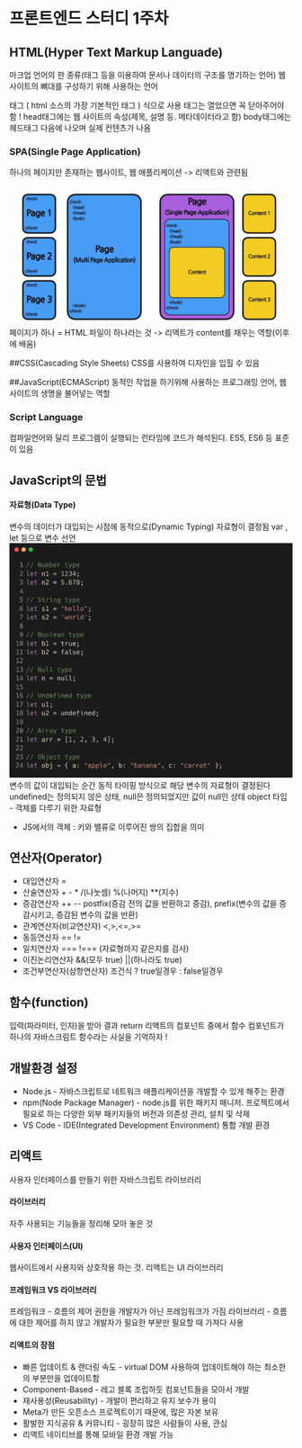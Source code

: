 #  프론트엔드 스터디 1주차
##  HTML(Hyper Text Markup Languade)
마크업 언어의 한 종류(태그 등을 이용하여 문서나 데이터의 구조를 명기하는 언어)
웹 사이트의 뼈대를 구성하기 위해 사용하는 언어

태그<html> </html> ( html 소스의 가장 기본적인 태그 )
식으로 사용
태그는 열었으면 꼭 닫아주어야 함 !
head태그에는 웹 사이트의 속성(제목, 설명 등. 메타데이터라고 함)
body태그에는 헤드태그 다음에 나오며 실제 컨텐츠가 나옴

### SPA(Single Page Application)
하나의 페이지만 존재하는 웹사이트, 웹 애플리케이션
-> 리액트와 관련됨
![왼쪽은 기존 멀티 페이지 애플리케이션,오른쪽은 싱글 페이지 애플리케이션](./image.png)
페이지가 하나 = HTML 파일이 하나라는 것 -> 리액트가 content를 채우는 역할(이후에 배움)

##CSS(Cascading Style Sheets)
CSS를 사용하여 디자인을 입힐 수 있음

##JavaScript(ECMAScript)
동적인 작업을 하기위해 사용하는 프로그래밍 언어, 웹 사이트의 생명을 불어넣는 역할

### Script Language
컴파일언어와 달리 프로그램이 실행되는 런타임에 코드가 해석된다.
ES5, ES6 등 표준이 있음

## JavaScript의 문법
#### 자료형(Data Type)
변수의 데이터가 대입되는 시점에 동적으로(Dynamic Typing) 자료형이 결정됨
var , let 등으로 변수 선언
![자료형](./자료형.PNG)
변수의 값이 대입되는 순간 동적 타이핑 방식으로 해당 변수의 자료형이 결정된다
undefined는 정의되지 않은 상태, null은 정의되었지만 값이 null인 상태
object 타입 - 객체를 다루기 위한 자료형
* JS에서의 객체 : 키와 밸류로 이루어진 쌍의 집합을 의미

## 연산자(Operator)
* 대입연산자 =
* 산술연산자 + - * /(나눗셈) %(나머지) **(지수)
* 증감연산자 ++ -- postfix(증감 전의 값을 반환하고 증감), prefix(변수의 값을 증감시키고, 증감된 변수의 값을 반환)
* 관계연산자(비교연산자) <,>,<=,>=
* 동등연산자 == !=
* 일치연산자 === !=== (자료형까지 같은지를 검사)
* 이진논리연산자 &&(모두 true) ||(하나라도 true)
* 조건부연산자(삼항연산자) 조건식 ? true일경우 : false일경우

## 함수(function)
입력(파라미터, 인자)을 받아 결과 return
리액트의 컴포넌트 중에서 함수 컴포넌트가 하나의 자바스크림트 함수라는 사실을 기억하자 !

## 개발환경 설정
* Node.js - 자바스크립트로 네트워크 애플리케이션을 개발할 수 있게 해주는 환경
* npm(Node Package Manager) - node.js를 위한 패키지 매니저. 프로젝트에서 필요로 하는 다양한 외부 패키지들의 버전과 의존성 관리, 설치 및 삭제
* VS Code - IDE(Integrated Development Environment) 통합 개발 환경

## 리액트
사용자 인터페이스를 만들기 위한 자바스크립트 라이브러리
#### 라이브러리
자주 사용되는 기능들을 정리해 모아 놓은 것
#### 사용자 인터페이스(UI)
웹사이트에서 사용자와 상호작용 하는 것. 리액트는 UI 라이브러리
#### 프레임워크 VS 라이브러리
프레임워크 - 흐름의 제어 권한을 개발자가 아닌 프레임워크가 가짐
라이브러리 - 흐름에 대한 제어를 하지 않고 개발자가 필요한 부분만 필요할 때 가져다 사용
#### 리액트의 장점
* 빠른 업데이트 & 랜더링 속도 - virtual DOM 사용하여 업데이트해야 하는 최소한의 부분만을 업데이트함
* Component-Based - 레고 블록 조립하듯 컴포넌트들을 모아서 개발
* 재사용성(Reusability) - 개발이 편리하고 유지 보수가 용이
* Meta가 만든 오픈소스 프로젝트이기 때문에, 많은 자본 보유
* 활발한 지식공유 & 커뮤니티 - 굉장히 많은 사람들이 사용, 관심
* 리액트 네이티브를 통해 모바일 환경 개발 가능
 
